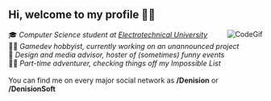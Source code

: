 ## Hi, welcome to my profile 🙋‍♂️
<a><img src="https://media.giphy.com/media/LmNwrBhejkK9EFP504/giphy.gif" alt="CodeGif" align="right"></a>
🎓 *Computer Science student at [Electrotechnical University](https://etu.ru/en)*</br>
🐱‍💻 *Gamedev hobbyist, currently working on an unannounced project* </br>
🎉 *Design and media advisor, hoster of (sometimes) funny events* </br>
🚴‍♂️ *Part-time adventurer, checking things off my Impossible List* </br>
 </br>
You can find me on every major social network as **/Denision** or **/DenisionSoft** </br>
